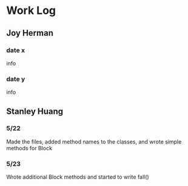 # Work Log

## Joy Herman

### date x

info

### date y

info


## Stanley Huang

### 5/22

Made the files, added method names to the classes, and wrote simple methods for Block

### 5/23

Wrote additional Block methods and started to write fall()
